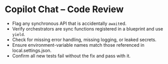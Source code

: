# Copilot Chat – Code Review

- Flag any synchronous API that is accidentally `await`ed.
- Verify orchestrators are sync functions registered in a blueprint and use `yield`.
- Check for missing error handling, missing logging, or leaked secrets.
- Ensure environment-variable names match those referenced in local.settings.json.
- Confirm all new tests fail without the fix and pass with it.
